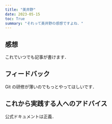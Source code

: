 ```yaml
---
title: "美井野"
date: 2023-05-15
toc: True
summary: "それって美井野の感想ですよね．"
---
```


## 感想
これでいつでも記事が書けます．

## フィードバック
Git の研修が薄いのでもっとやってほしいです．

## これから実践する人へのアドバイス
公式ドキュメントは正義．
